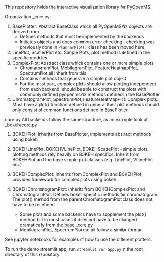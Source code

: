 This repository holds the interactive visualization library for PyOpenMS.


Organization
_core.py:
1. BasePlotter: Abstract BaseClass which all PyOpenMSViz objects are derived from
    - Defines methods that must be implemented by the backends 
    - Initiates objects and does common error checking - checking was previously done in `PlannarPlot()` class has been moved here
3. LinePlot, ScatterPlot etc. Simple Plots, plot method is defined in the specific modules 
4.  ComplexPlot: Abstract class which contains one or more simple plots 
     - ChromatogramPlot, MobilogramPlot, FeatureHeatmapPlot, SpectrumPlot all inherit from this
     - Contains methods that generate a simple plot object
     - For the most part, complex plots should allow plotting independent from each backend, should be able to construct the plots with commonly defined pyopenmsViz methods defined in the BasePlotter
5. ChromatogramPlot, SpectrumPlot, FeatureHeatMapPlot: Complex plots. Must have a plot() function defined in general their plot methods should only consist of common functions defined in BasePlotter

core.py
All backends follow the same structure, as an example look at _bokeh/core.py
1. BOKEHPlot: Inherits from BasePlotter, implements abstract methods using bokeh
2. BOKEHLinePlot, BOKEHVLinePlot, BOKEHScattePlot - simple plots, plotting methods rely heavily on BOKEH specifics. Inherit from BOKEHPlot and the base simple plot classes (e.g. LinePlot, VLinePlot etc.)
3. BOKEHComplexPlot: Inherits from ComplexPlot and BOKEHPlot, provides framework for complex plots using bokeh

4. BOKEHChromatogramPlot: Inherits  from BOKEHComplexPlot and ChromatogramPlot. Defines bokeh specific methods for chromatogram. The plot() method from the parent ChromatogramPlot class does not have to be redefined 
    - Some plots and some backends have to supplement the plot() method but in most cases it does not have to be changed dramatically from the base _core.py
    - MobilogramPlot, SpectrumPlot etc all follow a similar format.

See jupyter notebooks for examples of how to use the different plotters.

To run the demo streamlit app, run `streamlit run app.py` in the root directory of this repository.
